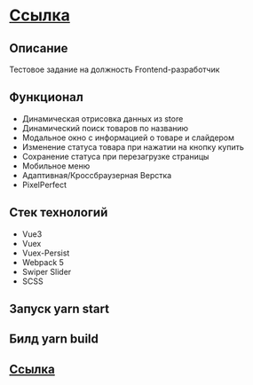 # <a href="https://antonbinom.github.io/banki.shop-vue/dist/">Ссылка</a>

## Описание

Тестовое задание на должность Frontend-разработчик

## Функционал
- Динамическая отрисовка данных из store
- Динамический поиск товаров по названию
- Модальное окно с информацией о товаре и слайдером
- Изменение статуса товара при нажатии на кнопку купить
- Сохранение статуса при перезагрузке страницы
- Мобильное меню
- Адаптивная/Кроссбраузерная Верстка
- PixelPerfect

## Стек технологий

- Vue3
- Vuex
- Vuex-Persist
- Webpack 5
- Swiper Slider
- SCSS

## Запуск yarn start
## Билд yarn build

## <a href="https://antonbinom.github.io/banki.shop-vue/dist/">Ссылка</a>
